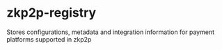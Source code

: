 # zkp2p-registry
Stores configurations, metadata and integration information for payment platforms supported in zkp2p
